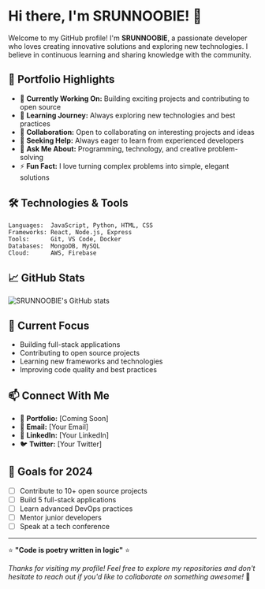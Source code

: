 # Hi there, I'm SRUNNOOBIE! 👋

Welcome to my GitHub profile! I'm **SRUNNOOBIE**, a passionate developer who loves creating innovative solutions and exploring new technologies. I believe in continuous learning and sharing knowledge with the community.

## 💼 Portfolio Highlights

- 🔭 **Currently Working On:** Building exciting projects and contributing to open source
- 🌱 **Learning Journey:** Always exploring new technologies and best practices
- 👯 **Collaboration:** Open to collaborating on interesting projects and ideas
- 🤔 **Seeking Help:** Always eager to learn from experienced developers
- 💬 **Ask Me About:** Programming, technology, and creative problem-solving
- ⚡ **Fun Fact:** I love turning complex problems into simple, elegant solutions

## 🛠️ Technologies & Tools

```text
Languages:  JavaScript, Python, HTML, CSS
Frameworks: React, Node.js, Express
Tools:      Git, VS Code, Docker
Databases:  MongoDB, MySQL
Cloud:      AWS, Firebase
```

## 📈 GitHub Stats

![SRUNNOOBIE's GitHub stats](https://github-readme-stats.vercel.app/api?username=MENGSRUN&show_icons=true&theme=radical)

## 🌟 Current Focus

- Building full-stack applications
- Contributing to open source projects
- Learning new frameworks and technologies
- Improving code quality and best practices

## 📫 Connect With Me

- 💼 **Portfolio:** [Coming Soon]
- 📧 **Email:** [Your Email]
- 💼 **LinkedIn:** [Your LinkedIn]
- 🐦 **Twitter:** [Your Twitter]

## 🎯 Goals for 2024

- [ ] Contribute to 10+ open source projects
- [ ] Build 5 full-stack applications
- [ ] Learn advanced DevOps practices
- [ ] Mentor junior developers
- [ ] Speak at a tech conference

---

⭐ **"Code is poetry written in logic"** ⭐

*Thanks for visiting my profile! Feel free to explore my repositories and don't hesitate to reach out if you'd like to collaborate on something awesome!* 🚀
